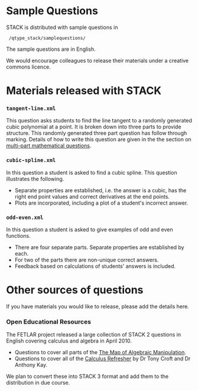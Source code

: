 # Sample Questions

STACK is distributed with sample questions in

     /qtype_stack/samplequestions/

The sample questions are in English.

We would encourage colleagues to release their materials under a creative commons licence.

# Materials released with STACK #

### `tangent-line.xml` ###

This question asks students to find the line tangent to a randomly generated cubic polynomial at a point.  It is broken down into three parts to provide structure.  This randomly generated three part question has follow through marking.  Details of how to write this question are given in the the section on [multi-part mathematical questions](Multi-part_mathematical_questions.md).

### `cubic-spline.xml` ###

In this question a student is asked to find a cubic spline.  This question illustrates the following.

* Separate properties are established, i.e. the answer is a cubic, has the right end point values and correct derivatives at the end points.
* Plots are incorporated, including a plot of a student's incorrect answer.

### `odd-even.xml` ###

In this question a student is asked to give examples of odd and even functions.

* There are four separate parts.  Separate properties are established by each.
* For two of the parts there are non-unique correct answers.
* Feedback based on calculations of students' answers is included.



# Other sources of questions #

If you have materials you would like to release, please add the details here.

### Open Educational Resources ###

The FETLAR project released a large collection of STACK 2 questions in English covering calculus and algebra
in April 2010.  

* Questions to cover all parts of the [The Map of Algebraic Manipulation](http://www.mth.kcl.ac.uk/staff/ad_barnard/Pocket.pdf).  
* Questions to cover all of the [Calculus Refresher](http://www.mathcentre.ac.uk/resources/exercisebooks/mathcentre/final0502-calc-ref-ukmlsc.pdf) by Dr Tony Croft and Dr Anthony Kay.

We plan to convert these into STACK 3 format and add them to the distribution in due course.

